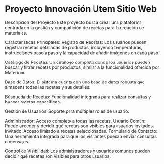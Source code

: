 # Proyecto Innovación Utem Sitio Web
Descripción del Proyecto
Este proyecto busca crear una plataforma centrada en la gestión y compartición de recetas para la creación de materiales.

Características Principales:
Registro de Recetas: Los usuarios pueden registrar recetas detalladas de productos, incluyendo temperaturas, instrucciones paso a paso y la capacidad de añadir imágenes en cada paso.

Catálogo de Recetas: Un catálogo completo donde los usuarios pueden buscar y filtrar recetas por productos, similar a la funcionalidad ofrecida por Materiom.

Base de Datos: El sistema cuenta con una base de datos robusta que almacena todas las recetas y sus detalles.

Búsqueda de Recetas: Funcionalidad integrada para realizar consultas y buscar recetas específicas.

Gestión de Usuarios: Soporte para múltiples roles de usuario:

Administrador: Acceso completo a todas las recetas.
Usuario Común: Puede acceder y decidir qué recetas son visibles para usuarios invitados.
Invitado: Acceso limitado a recetas seleccionadas.
Formulario de Contacto: Una herramienta integrada para que los visitantes puedan enviar consultas o mensajes.

Control de Visibilidad: Los administradores y usuarios comunes pueden decidir qué recetas son visibles para otros usuarios.
